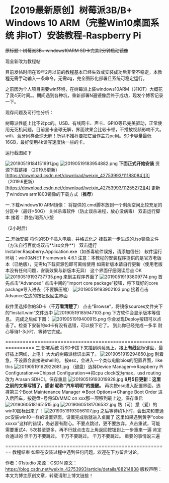 # 【2019最新原创】树莓派3B/B+ Windows 10 ARM（完整Win10桌面系统 非IoT）安装教程-Raspberry Pi
~~原标题：树莓派3B+ windows10ARM SD卡完美2分钟启动镜像~~

现全新改为教程帖

目前发帖时间在19年2月以前的教程基本已经失效或安装成功后非常不稳定，本教程无需手动输入一条命令，无需dg，完全图形化部署且系统可稳定运行。

之前因为个人项目需要win环境，在树莓派上装windows10ARM（非IOT）大概花了我4天时间。。期间遇到各种坑，重新部署N遍镜像后终于成功，现发个博客记录一下。

现存问题及可行性分析：

树莓派性能上比不过pc的。USB、有线网卡、声卡、GPIO等已完美驱动，正常使用无死机问题。目前显卡全球无解，界面效果会比较卡顿，不播放视频影响不大。wifi、蓝牙同样全球无解！所以不推荐要把它当作主力pc用。SD卡容量最低16GB，最好使用4k读写速度快一些的卡。

运行截图如下

![20190519184151691.jpg][1]
![20190519183954882.png][2]
**下面正式开始安装**
资源下载链接
（2019.5更新）[https://download.csdn.net/download/weixin_42753993/11188084][3]
（2019.6更新）[https://download.csdn.net/download/weixin_42753993/11255272][4]
更新了windows arm1803镜像的下载方式（**推荐**）

一.下载windows10 ARM镜像：
将提供的.cmd脚本放到一个剩余空间比较充足的分区中（最好>50G）
关掉杀毒软件（防止误杀进程，放心没病毒）
双击运行脚本
接着：静坐/喝茶/小憩

（2小时后）

二.开始安装
将你的SD卡插入电脑，并格式化之
挂载第一步生成的.iso镜像文件（方法自行百度或双击**.iso文件**）
双击运行Installer.Raspberry.Application.exe（如杀毒软件误报，请添加信任）
软件运行环境：win10&NET Framework 4.6.1
注意：本教程的安装程序提供的是官方老版本（已绝版），无需fq下载资源包即可离线使用
如需新版本请自行更新（使用老版本没有任何问题，安装效果与新版本无异）
这个界面仔细阅读后点 OK
![20190519193737735.png][5]
来到主程序界面了
![20190519193809774.png][6]
首先点击“Advanced”
点击中间的“import core package”按钮，将下载好的core package导入进去（不要解压缩）
![20190519193902103.png][7]
接着点击Advance左边的按钮返回主界面

软件里选择你的SD卡（**千万看清楚了**）
点击“Browse”，将镜像sources文件夹下的“install.wim”文件选中
![20190519185947103.png][8]
下方软件会显示版本等信息。
完成之后如下图：
![2019051919400915.png][9]
你会发现Deploy按钮可以点击了。检查下安装的sd卡有没有选错，可以按下它了。
到此你已经完成一多半
耐心等待1-3小时，等待它完成。

================================================================
三.部署系统
将SD卡拔下来插到树莓派上，接上**有线**鼠标键盘，最好插上网线，上电！
大大的树莓派标识出来了。
![2019051919294850.jpg][10]
别着急，不设置会直接进shell的。
按esc，会进入一个类似电脑bios的配置界面，like this
![20190519192922681.jpg][11]
（键盘）选择Device Manager==>Raspberry Pi Configuration==>Chipset Configuration==>把cpu clock改为max，usd routing改为 Arasan SDHCI。保存重启
![20190519193019928.jpg][12]
**6月5日更新：这里之前的文章写错了，感谢 昵称“汽车明明”的提醒。**
再次按esc进入配置界面，选择第三个Boot Maintenance Manager =>Boot Options=>Change Boot Order
进入后回车，按键盘+号将SD/MMC on xxx那一项移到最上边，保存重启
![20190605181651515.jpg][13]
![20190605181706532.jpg][14]
熟（可）悉（爱）的win10图标出来了！
![20190519193056107.jpg][15]
之后等待约1小时，会出来和普通pc安装win10一样的设置界面，设置完成后就进入桌面了
这里如果遇到黄字“oobe xxxxx”这样的错误，务必要有耐心。不要点跳过，更不要放弃。点击重试，可能需要重试4、5次甚至更多，再不行就点击左上角返回按钮到上一步重来一遍 肯定会通过的
但千万不要跳过。
千万不要跳过。
千万不要跳过。
重要的事情说三遍

========================================================
教程结束
如果在安装过程中遇到任何问题，欢迎在下方留言讨论。

作者：01studio 
来源：CSDN 
原文：https://blog.csdn.net/weixin_42753993/article/details/88214838 
版权声明：本文为博主原创文章，转载请附上博文链接！


  [1]: https://github.com/hmsjy2017/data-backup/blob/master/raspberrypi/pictures/20190519184151691.jpg
  [2]: https://github.com/hmsjy2017/data-backup/blob/master/raspberrypi/pictures/20190519183954882.png
  [3]: https://download.csdn.net/download/weixin_42753993/11188084
  [4]: https://download.csdn.net/download/weixin_42753993/11255272
  [5]: https://github.com/hmsjy2017/data-backup/blob/master/raspberrypi/pictures/20190519193737735.png
  [6]: https://github.com/hmsjy2017/data-backup/blob/master/raspberrypi/pictures/20190519193809774.png
  [7]: https://github.com/hmsjy2017/data-backup/blob/master/raspberrypi/pictures/20190519193902103.png
  [8]: https://github.com/hmsjy2017/data-backup/blob/master/raspberrypi/pictures/20190519185947103.png
  [9]: https://github.com/hmsjy2017/data-backup/blob/master/raspberrypi/pictures/2019051919400915.png
  [10]: https://github.com/hmsjy2017/data-backup/blob/master/raspberrypi/pictures/2019051919294850.jpg
  [11]: https://github.com/hmsjy2017/data-backup/blob/master/raspberrypi/pictures/20190519192922681.jpg
  [12]: https://github.com/hmsjy2017/data-backup/blob/master/raspberrypi/pictures/20190519193019928.jpg
  [13]: https://github.com/hmsjy2017/data-backup/blob/master/raspberrypi/pictures/20190605181651515.jpg
  [14]: https://github.com/hmsjy2017/data-backup/blob/master/raspberrypi/pictures/20190605181706532.jpg
  [15]: https://github.com/hmsjy2017/data-backup/blob/master/raspberrypi/pictures/20190519193056107.jpg
  
